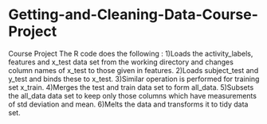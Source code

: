 # Getting-and-Cleaning-Data-Course-Project
Course Project
The R code does the following :
1)Loads the activity_labels, features and x_test data set from the working directory and changes column names of x_test to those given in features. 
2)Loads subject_test and y_test and binds these to x_test.
3)Similar operation is performed for training set x_train.
4)Merges the test and train data set to form all_data.
5)Subsets the all_data data set to keep only those columns which have measurements of std deviation and mean.
6)Melts the data and transforms it to tidy data set.

